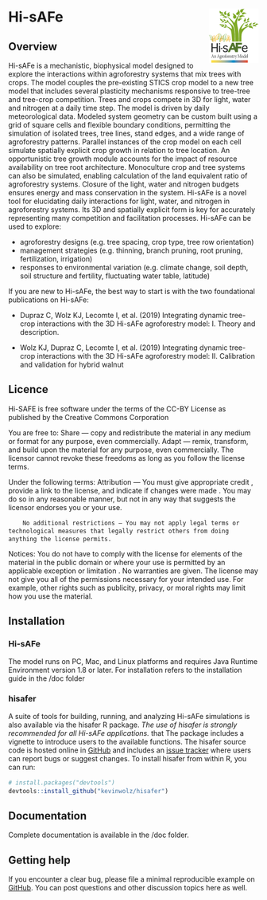 
<!-- README.md is generated from README.Rmd. Please edit that file -->
Hi-sAFe <img src="doc/Hi-sAFe_Logo_Small.png" align="right" />
==============================================================

Overview
--------

Hi-sAFe is a mechanistic, biophysical model designed to explore the interactions within agroforestry systems that mix trees with crops. The model couples the pre-existing STICS crop model to a new tree model that includes several plasticity mechanisms responsive to tree-tree and tree-crop competition. Trees and crops compete in 3D for light, water and nitrogen at a daily time step. The model is driven by daily meteorological data. Modeled system geometry can be custom built using a grid of square cells and flexible boundary conditions, permitting the simulation of isolated trees, tree lines, stand edges, and a wide range of agroforestry patterns. Parallel instances of the crop model on each cell simulate spatially explicit crop growth in relation to tree location. An opportunistic tree growth module accounts for the impact of resource availability on tree root architecture. Monoculture crop and tree systems can also be simulated, enabling calculation of the land equivalent ratio of agroforestry systems. Closure of the light, water and nitrogen budgets ensures energy and mass conservation in the system. Hi-sAFe is a novel tool for elucidating daily interactions for light, water, and nitrogen in agroforestry systems. Its 3D and spatially explicit form is key for accurately representing many competition and facilitation processes. Hi-sAFe can be used to explore:

-   agroforestry designs (e.g. tree spacing, crop type, tree row orientation)
-   management strategies (e.g. thinning, branch pruning, root pruning, fertilization, irrigation)
-   responses to environmental variation (e.g. climate change, soil depth, soil structure and fertility, fluctuating water table, latitude)

If you are new to Hi-sAFe, the best way to start is with the two foundational publications on Hi-sAFe:

-   Dupraz C, Wolz KJ, Lecomte I, et al. (2019) Integrating dynamic tree-crop interactions with the 3D Hi-sAFe agroforestry model: I. Theory and description.

-   Wolz KJ, Dupraz C, Lecomte I, et al. (2019) Integrating dynamic tree-crop interactions with the 3D Hi-sAFe agroforestry model: II. Calibration and validation for hybrid walnut

Licence
-------
Hi-SAFE is free software under the terms of the CC-BY License as published by the Creative Commons Corporation
 
You are free to:
		Share — copy and redistribute the material in any medium or format for any purpose, even commercially.
		Adapt — remix, transform, and build upon the material for any purpose, even commercially.
		The licensor cannot revoke these freedoms as long as you follow the license terms.
 
Under the following terms:
 		Attribution — 	You must give appropriate credit , provide a link to the license, and indicate if changes were made . 
                		You may do so in any reasonable manner, but not in any way that suggests the licensor endorses you or your use.
                
 		No additional restrictions — You may not apply legal terms or technological measures that legally restrict others from doing anything the license permits.
                
 Notices:
 		You do not have to comply with the license for elements of the material in the public domain or where your use is permitted by an applicable exception or limitation .
 		No warranties are given. The license may not give you all of the permissions necessary for your intended use. 
 		For example, other rights such as publicity, privacy, or moral rights may limit how you use the material.

Installation
------------

### Hi-sAFe

The model runs on PC, Mac, and Linux platforms and requires Java Runtime Environment version 1.8 or later.
For installation refers to the installation guide in the /doc folder

### hisafer

A suite of tools for building, running, and analyzing Hi-sAFe simulations is also available via the hisafer R package. *The use of hisafer is strongly recommended for all Hi-sAFe applications.* that The package includes a vignette to introduce users to the available functions. The hisafer source code is hosted online in [GitHub](https://github.com/kevinwolz/hisafer) and includes an [issue tracker](https://github.com/kevinwolz/hisafer/issues) where users can report bugs or suggest changes. To install hisafer from within R, you can run:

``` r
# install.packages("devtools")
devtools::install_github("kevinwolz/hisafer")
```


Documentation
-------------

Complete documentation is available in the /doc folder.


Getting help
------------

If you encounter a clear bug, please file a minimal reproducible example on [GitHub](https://github.com/hisafe/hisafe/issues). You can post questions and other discussion topics here as well.
